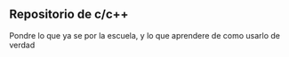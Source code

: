 ## Repositorio de c/c++
Pondre lo que ya se por la escuela, y lo que aprendere de como usarlo de verdad